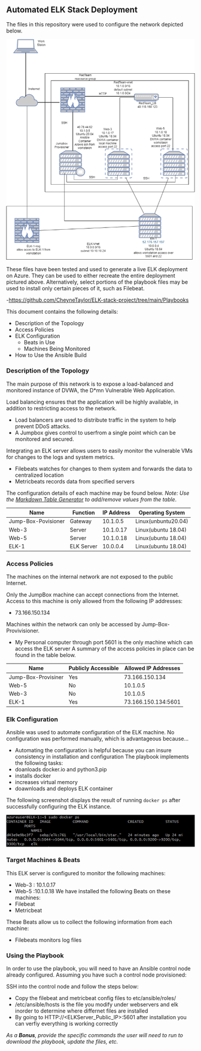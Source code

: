 ## Automated ELK Stack Deployment

The files in this repository were used to configure the network depicted below.

![Network Diagram](/Images/diagram.png)

These files have been tested and used to generate a live ELK deployment on Azure. They can be used to either recreate the entire deployment pictured above. Alternatively, select portions of the playbook files may be used to install only certain pieces of it, such as Filebeat.

  -https://github.com/CheyneTaylor/ELK-stack-project/tree/main/Playbooks

This document contains the following details:
- Description of the Topology
- Access Policies
- ELK Configuration
  - Beats in Use
  - Machines Being Monitored
- How to Use the Ansible Build


### Description of the Topology

The main purpose of this network is to expose a load-balanced and monitored instance of DVWA, the D*mn Vulnerable Web Application.

Load balancing ensures that the application will be highly available, in addition to restricting access to the network.
- Load balancers are used to distribute traffic in the system to help prevent DDoS attacks.
- A Jumpbox gives control to userfrom a single point which can be monitored and secured.

Integrating an ELK server allows users to easily monitor the vulnerable VMs for changes to the logs and system metrics.
- Filebeats watches for changes to them system and forwards the data to centralized location
- Metricbeats records data from specified servers

The configuration details of each machine may be found below.
_Note: Use the [Markdown Table Generator](http://www.tablesgenerator.com/markdown_tables) to add/remove values from the table_.

| Name     | Function | IP Address | Operating System |
|----------|----------|------------|------------------|
| Jump-Box-Povisioner | Gateway  | 10.1.0.5   | Linux(unbuntu20.04)            |
| Web-3     | Server         | 10.1.0.17           | Linux(ubuntu 18.04)                 |
| Web-5    |  Server        |  10.1.0.18          |         Linux(ubuntu 18.04)         |
| ELK-1     | ELK Server         | 10.0.0.4           |         Linux(ubuntu 18.04)         |

### Access Policies

The machines on the internal network are not exposed to the public Internet. 

Only the JumpBox machine can accept connections from the Internet. Access to this machine is only allowed from the following IP addresses:
- 73.166.150.134

Machines within the network can only be accessed by Jump-Box-Provivisioner.
- My Personal computer through port 5601 is the only machine which can access the ELK server
A summary of the access policies in place can be found in the table below.

| Name     | Publicly Accessible | Allowed IP Addresses |
|----------|---------------------|----------------------|
| Jump-Box-Provisiner | Yes              | 73.166.150.134   |
|   Web-5       |      No               |        10.1.0.5              |
|   Web-3       |     No                |                 10.1.0.5     |
| ELK-1 | Yes | 73.166.150.134:5601 |
### Elk Configuration

Ansible was used to automate configuration of the ELK machine. No configuration was performed manually, which is advantageous because...
- Automating the configuration is helpful because you can insure consistency in installation and configuration
The playbook implements the following tasks:
- doanloads docker.io and python3.pip
- installs docker
- increases virtual memory
- doawnloads and deploys ELK container

The following screenshot displays the result of running `docker ps` after successfully configuring the ELK instance.

![docker](/Images/step9.PNG)

### Target Machines & Beats
This ELK server is configured to monitor the following machines:
- Web-3 : 10.1.0.17
- Web-5 :10.1.0.18
We have installed the following Beats on these machines:
- Filebeat
- Metricbeat

These Beats allow us to collect the following information from each machine:
- Filebeats monitors log files
### Using the Playbook
In order to use the playbook, you will need to have an Ansible control node already configured. Assuming you have such a control node provisioned: 

SSH into the control node and follow the steps below:
- Copy the filebeat and metricbeat config files to etc/ansible/roles/ 
- /etc/ansible/hosts is the file you modify under webservers and elk inorder to determine where differnet files are installed
- By going to HTTP://<ELKServer_Public_IP>:5601 after installation you can verfiy everything is working correctly

_As a **Bonus**, provide the specific commands the user will need to run to download the playbook, update the files, etc._
